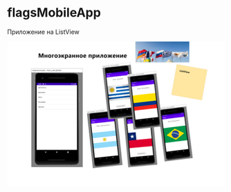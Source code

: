 # flagsMobileApp
Приложение на ListView
<p align="center">
  <img src="https://raw.githubusercontent.com/LencoDigitexer/flagsMobileApp/master/demo.png"/>
</p>
